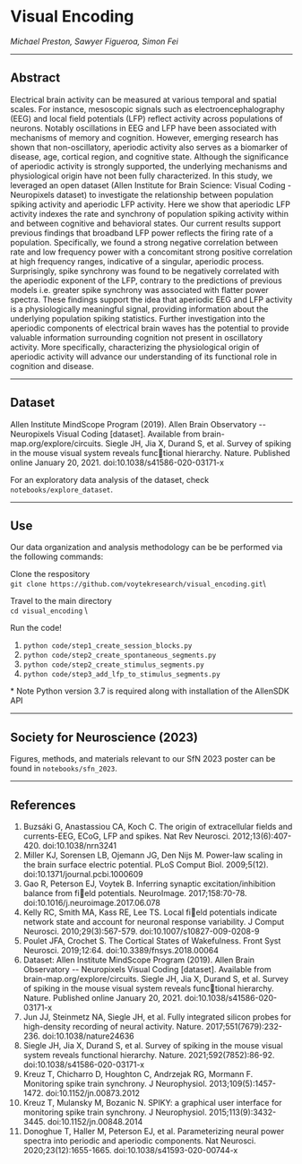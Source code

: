 # Visual Encoding
*Michael Preston, Sawyer Figueroa, Simon Fei*

------------------------------------------------
## Abstract

Electrical brain activity can be measured at various temporal and spatial scales. For instance, mesoscopic signals such as electroencephalography (EEG) and local field potentials (LFP) reflect activity across populations of neurons. Notably oscillations in EEG and LFP have been associated with mechanisms of memory and cognition. However, emerging research has shown that non-oscillatory, aperiodic activity also serves as a biomarker of disease, age, cortical region, and cognitive state. Although the significance of aperiodic activity is strongly supported, the underlying mechanisms and physiological origin have not been fully characterized. In this study, we leveraged an open dataset (Allen Institute for Brain Science: Visual Coding - Neuropixels dataset) to investigate the relationship between population spiking activity and aperiodic LFP activity. Here we show that aperiodic LFP activity indexes the rate and synchrony of population spiking activity within and between cognitive and behavioral states.  Our current results support previous findings that broadband LFP power reflects the firing rate of a population. Specifically, we found a strong negative correlation between rate and low frequency power with a concomitant strong positive correlation at high frequency ranges, indicative of a singular, aperiodic process. Surprisingly, spike synchrony was found to be negatively correlated with the aperiodic exponent of the LFP, contrary to the predictions of previous models i.e. greater spike synchrony was associated with flatter power spectra. These findings support the idea that aperiodic EEG and LFP activity is a physiologically meaningful signal, providing information about the underlying population spiking statistics.  Further investigation into the aperiodic components of electrical brain waves has the potential to provide valuable information surrounding cognition not present in oscillatory activity. More specifically, characterizing the physiological origin of aperiodic activity will advance our understanding of its functional role in cognition and disease.

------------------------------------------------
## Dataset

Allen Institute MindScope Program (2019). Allen Brain Observatory -- Neuropixels Visual Coding [dataset]. Available from brain-map.org/explore/circuits. Siegle JH, Jia X, Durand S, et al. 
Survey of spiking in the mouse visual system reveals functional hierarchy. Nature. Published online January 20, 2021. doi:10.1038/s41586-020-03171-x

For an exploratory data analysis of the dataset, check `notebooks/explore_dataset`.

------------------------------------------------
## Use

Our data organization and analysis methodology can be be performed via the following commands:

Clone the respository \
`git clone https://github.com/voytekresearch/visual_encoding.git`\


Travel to the main directory \
`cd visual_encoding` \


Run the code! 
1. `python code/step1_create_session_blocks.py`
2. `python code/step2_create_spontaneous_segments.py`
3. `python code/step2_create_stimulus_segments.py`
4. `python code/step3_add_lfp_to_stimulus_segments.py`

\* Note Python version 3.7 is required along with installation of the AllenSDK API

-----------------------------------------------
## Society for Neuroscience (2023)

Figures, methods, and materials relevant to our SfN 2023 poster can be found in `notebooks/sfn_2023`.

----------------------------------------------
## References
1. Buzsáki G, Anastassiou CA, Koch C. The origin of extracellular fields and currents-EEG, ECoG, LFP and spikes. Nat Rev Neurosci. 2012;13(6):407-420. doi:10.1038/nrn3241
2. Miller KJ, Sorensen LB, Ojemann JG, Den Nijs M. Power-law scaling in the brain surface electric potential. PLoS Comput Biol. 2009;5(12). doi:10.1371/journal.pcbi.1000609
3. Gao R, Peterson EJ, Voytek B. Inferring synaptic excitation/inhibition balance from field potentials. NeuroImage. 2017;158:70-78. doi:10.1016/j.neuroimage.2017.06.078
4. Kelly RC, Smith MA, Kass RE, Lee TS. Local field potentials indicate network state and account for neuronal response variability. J Comput Neurosci. 2010;29(3):567-579. doi:10.1007/s10827-009-0208-9
5. Poulet JFA, Crochet S. The Cortical States of Wakefulness. Front Syst Neurosci. 2019;12:64. doi:10.3389/fnsys.2018.00064
6. Dataset: Allen Institute MindScope Program (2019). Allen Brain Observatory -- Neuropixels Visual Coding [dataset]. Available from brain-map.org/explore/circuits. Siegle JH, Jia X, Durand S, et al. Survey of spiking in the mouse visual system reveals functional hierarchy. Nature. Published online January 20, 2021. doi:10.1038/s41586-020-03171-x
7. Jun JJ, Steinmetz NA, Siegle JH, et al. Fully integrated silicon probes for high-density recording of neural activity. Nature. 2017;551(7679):232-236. doi:10.1038/nature24636
8. Siegle JH, Jia X, Durand S, et al. Survey of spiking in the mouse visual system reveals functional hierarchy. Nature. 2021;592(7852):86-92. doi:10.1038/s41586-020-03171-x
9. Kreuz T, Chicharro D, Houghton C, Andrzejak RG, Mormann F. Monitoring spike train synchrony. J Neurophysiol. 2013;109(5):1457-1472. doi:10.1152/jn.00873.2012
10. Kreuz T, Mulansky M, Bozanic N. SPIKY: a graphical user interface for monitoring spike train synchrony. J Neurophysiol. 2015;113(9):3432-3445. doi:10.1152/jn.00848.2014
11. Donoghue T, Haller M, Peterson EJ, et al. Parameterizing neural power spectra into periodic and aperiodic components. Nat Neurosci. 2020;23(12):1655-1665. doi:10.1038/s41593-020-00744-x
